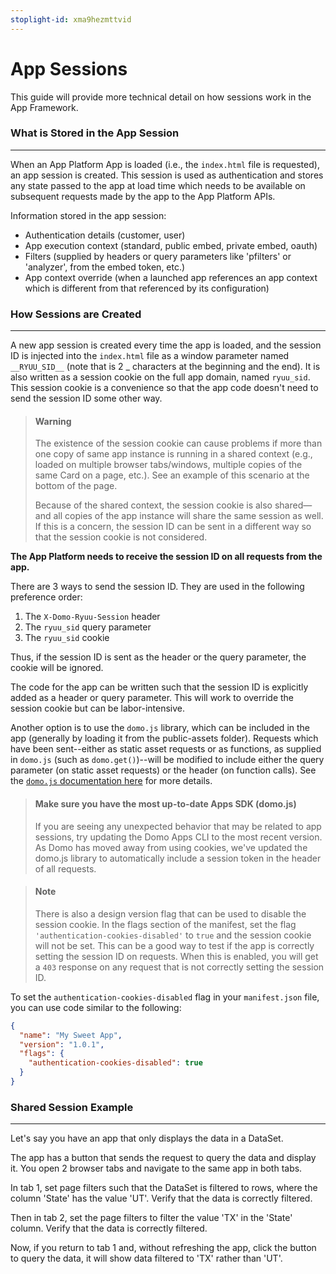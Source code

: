 ```yaml
---
stoplight-id: xma9hezmttvid
---
```


# App Sessions

This guide will provide more technical detail on how sessions work in the App Framework.

### What is Stored in the App Session
---

When an App Platform App is loaded (i.e., the `index.html` file is requested), an app session is created. This session is used as authentication and stores any state passed to the app at load time which needs to be available on subsequent requests made by the app to the App Platform APIs.

Information stored in the app session:
- Authentication details (customer, user)
- App execution context (standard, public embed, private embed, oauth)
- Filters (supplied by headers or query parameters like 'pfilters' or 'analyzer', from the embed token, etc.)
- App context override (when a launched app references an app context which is different from that referenced by its configuration) 

### How Sessions are Created
---

A new app session is created every time the app is loaded, and the session ID is injected into the `index.html` file as a window parameter named `__RYUU_SID__` (note that is 2 _ characters at the beginning and the end). It is also written as a session cookie on the full app domain, named `ryuu_sid`. This session cookie is a convenience so that the app code doesn't need to send the session ID some other way.

<!-- theme: warning -->
> #### Warning
>
> The existence of the session cookie can cause problems if more than one copy of same app instance is running in a shared context (e.g., loaded on multiple browser tabs/windows, multiple copies of the same Card on a page, etc.). See an example of this scenario at the bottom of the page.
>
> Because of the shared context, the session cookie is also shared—and all copies of the app instance will share the same session as well. If this is a concern, the session ID can be sent in a different way so that the session cookie is not considered.



**The App Platform needs to receive the session ID on all requests from the app.**

There are 3 ways to send the session ID. They are used in the following preference order:

1. The `X-Domo-Ryuu-Session` header
2. The `ryuu_sid` query parameter
3. The `ryuu_sid` cookie

Thus, if the session ID is sent as the header or the query parameter, the cookie will be ignored.

The code for the app can be written such that the session ID is explicitly added as a header or query parameter. This will work to override the session cookie but can be labor-intensive. 

Another option is to use the `domo.js` library, which can be included in the app (generally by loading it from the public-assets folder). Requests which have been sent--either as static asset requests or as functions, as supplied in `domo.js` (such as `domo.get()`)--will be modified to include either the query parameter (on static asset requests) or the header (on function calls). See the [`domo.js` documentation here](../Tools/domo.js.md) for more details.

<!-- theme: info -->
> #### Make sure you have the most up-to-date Apps SDK (domo.js)
> If you are seeing any unexpected behavior that may be related to app sessions, try updating the Domo Apps CLI to the most recent version. As Domo has moved away from using cookies, we've updated the domo.js library to automatically include a session token in the header of all requests.


<!-- theme: info -->

> #### Note
>
> There is also a design version flag that can be used to disable the session cookie. In the flags section of the manifest, set the flag `'authentication-cookies-disabled'` to `true` and the session cookie will not be set. This can be a good way to test if the app is correctly setting the session ID on requests. When this is enabled, you will get a `403` response on any request that is not correctly setting the session ID.

To set the `authentication-cookies-disabled` flag in your `manifest.json` file, you can use code similar to the following:

```json
{
  "name": "My Sweet App",
  "version": "1.0.1",
  "flags": {
    "authentication-cookies-disabled": true
  }
}
```

### Shared Session Example
---

Let's say you have an app that only displays the data in a DataSet. 

The app has a button that sends the request to query the data and display it. You open 2 browser tabs and navigate to the same app in both tabs. 

In tab 1, set page filters such that the DataSet is filtered to rows, where the column 'State' has the value 'UT'. Verify that the data is correctly filtered. 

Then in tab 2, set the page filters to filter the value 'TX' in the 'State' column. Verify that the data is correctly filtered. 

Now, if you return to tab 1 and, without refreshing the app, click the button to query the data, it will show data filtered to 'TX' rather than 'UT'.